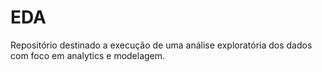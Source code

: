 # EDA
Repositório destinado a execução de uma análise exploratória dos dados com foco em analytics e modelagem.
